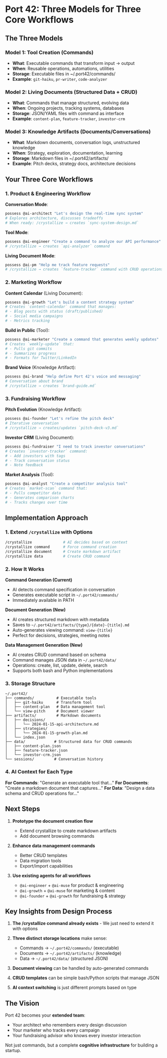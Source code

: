 # Port 42: Three Models for Three Core Workflows

## The Three Models

### Model 1: Tool Creation (Commands)
- **What**: Executable commands that transform input → output
- **When**: Reusable operations, automations, utilities
- **Storage**: Executable files in ~/.port42/commands/
- **Example**: `git-haiku`, `pr-writer`, `code-analyzer`

### Model 2: Living Documents (Structured Data + CRUD)
- **What**: Commands that manage structured, evolving data
- **When**: Ongoing projects, tracking systems, databases
- **Storage**: JSON/YAML files with command as interface
- **Example**: `content-plan`, `feature-tracker`, `investor-crm`

### Model 3: Knowledge Artifacts (Documents/Conversations)
- **What**: Markdown documents, conversation logs, unstructured knowledge
- **When**: Strategy, exploration, documentation, learning
- **Storage**: Markdown files in ~/.port42/artifacts/
- **Example**: Pitch decks, strategy docs, architecture decisions

## Your Three Core Workflows

### 1. Product & Engineering Workflow

**Conversation Mode**:
```bash
possess @ai-architect "Let's design the real-time sync system"
# Explores architecture, discusses tradeoffs
# When ready: /crystallize → creates `sync-system-design.md`
```

**Tool Mode**:
```bash
possess @ai-engineer "Create a command to analyze our API performance"
# /crystallize → creates `api-analyzer` command
```

**Living Document Mode**:
```bash
possess @ai-pm "Help me track feature requests"
# /crystallize → creates `feature-tracker` command with CRUD operations
```

### 2. Marketing Workflow

**Content Calendar** (Living Document):
```bash
possess @ai-growth "Let's build a content strategy system"
# Creates `content-calendar` command that manages:
# - Blog posts with status (draft/published)
# - Social media campaigns
# - Metrics tracking
```

**Build in Public** (Tool):
```bash
possess @ai-marketer "Create a command that generates weekly updates"
# Creates `weekly-update` that:
# - Pulls git commits
# - Summarizes progress
# - Formats for Twitter/LinkedIn
```

**Brand Voice** (Knowledge Artifact):
```bash
possess @ai-brand "Help define Port 42's voice and messaging"
# Conversation about brand
# /crystallize → creates `brand-guide.md`
```

### 3. Fundraising Workflow

**Pitch Evolution** (Knowledge Artifact):
```bash
possess @ai-founder "Let's refine the pitch deck"
# Iterative conversation
# /crystallize → creates/updates `pitch-deck-v3.md`
```

**Investor CRM** (Living Document):
```bash
possess @ai-fundraiser "I need to track investor conversations"
# Creates `investor-tracker` command:
# - Add investors with tags
# - Track conversation status
# - Note feedback
```

**Market Analysis** (Tool):
```bash
possess @ai-analyst "Create a competitor analysis tool"
# Creates `market-scan` command that:
# - Pulls competitor data
# - Generates comparison charts
# - Tracks changes over time
```

## Implementation Approach

### 1. Extend `/crystallize` with Options

```bash
/crystallize              # AI decides based on context
/crystallize command      # Force command creation
/crystallize document     # Create markdown artifact
/crystallize data         # Create CRUD command
```

### 2. How It Works

**Command Generation (Current)**
- AI detects command specification in conversation
- Generates executable script in `~/.port42/commands/`
- Immediately available in PATH

**Document Generation (New)**
- AI creates structured markdown with metadata
- Saves to `~/.port42/artifacts/{type}/{date}-{title}.md`
- Auto-generates viewing command: `view-{title}`
- Perfect for decisions, strategies, meeting notes

**Data Management Generation (New)**
- AI creates CRUD command based on schema
- Command manages JSON data in `~/.port42/data/`
- Operations: create, list, update, delete, search
- Supports both bash and Python implementations

### 3. Storage Structure

```
~/.port42/
├── commands/          # Executable tools
│   ├── git-haiku      # Transform tool
│   ├── content-plan   # Data management tool
│   └── view-pitch     # Document viewer
├── artifacts/         # Markdown documents
│   ├── decisions/
│   │   └── 2024-01-15-api-architecture.md
│   ├── strategies/
│   │   └── 2024-01-15-growth-plan.md
│   └── index.json
├── data/             # Structured data for CRUD commands
│   ├── content-plan.json
│   ├── feature-tracker.json
│   └── investor-crm.json
└── sessions/         # Conversation history
```

### 4. AI Context for Each Type

**For Commands**: "Generate an executable tool that..."
**For Documents**: "Create a markdown document that captures..."
**For Data**: "Design a data schema and CRUD operations for..."

## Next Steps

1. **Prototype the document creation flow**
   - Extend crystallize to create markdown artifacts
   - Add document browsing commands

2. **Enhance data management commands**
   - Better CRUD templates
   - Data migration tools
   - Export/import capabilities

3. **Use existing agents for all workflows**
   - `@ai-engineer` + `@ai-muse` for product & engineering
   - `@ai-growth` + `@ai-muse` for marketing & content
   - `@ai-founder` + `@ai-growth` for fundraising & strategy

## Key Insights from Design Process

1. **The /crystallize command already exists** - We just need to extend it with options
2. **Three distinct storage locations** make sense:
   - Commands → `~/.port42/commands/` (executable)
   - Documents → `~/.port42/artifacts/` (knowledge)
   - Data → `~/.port42/data/` (structured JSON)

3. **Document viewing** can be handled by auto-generated commands
4. **CRUD templates** can be simple bash/Python scripts that manage JSON
5. **AI context switching** is just different prompts based on type

## The Vision

Port 42 becomes your **extended team**:
- Your architect who remembers every design discussion
- Your marketer who tracks every campaign
- Your fundraising advisor who knows every investor interaction

Not just commands, but a complete **cognitive infrastructure** for building a startup.